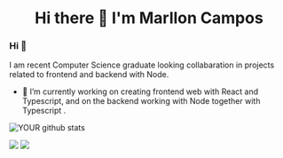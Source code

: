 <h1 align="center" > Hi there 👋 I'm Marllon Campos </h1>

<!--
**MarllonCampos/marlloncampos** is a ✨ _special_ ✨ repository because its `README.md` (this file) appears on your GitHub profile.

Here are some ideas to get you started:

- 🔭 I’m currently working on ...
- 🌱 I’m currently learning ...
- 👯 I’m looking to collaborate on ...
- 🤔 I’m looking for help with ...
- 💬 Ask me about ...
- 📫 How to reach me: ...
- 😄 Pronouns: ...
- ⚡ Fun fact: ...
- 🤝 I’m looking to collaborate on data science and deep learning projects. 
-->
                        

### Hi 👋
I am recent Computer Science graduate looking collabaration in projects related to frontend and backend with Node.
- 🔭 I’m currently working on creating frontend web with React and Typescript, and on the backend working with Node together with Typescript .


![YOUR github stats](https://github-readme-stats.vercel.app/api?username=marlloncampos)

[<img src="https://img.shields.io/badge/linkedin-%230077B5.svg?&style=for-the-badge&logo=linkedin&logoColor=white" />](www.linkedin.com/in/marllon-campos)
<img src="https://github-readme-stats.vercel.app/api/top-langs/?username=marlloncampos&layout=compact&theme=buefy&hide_border=true%22" />
